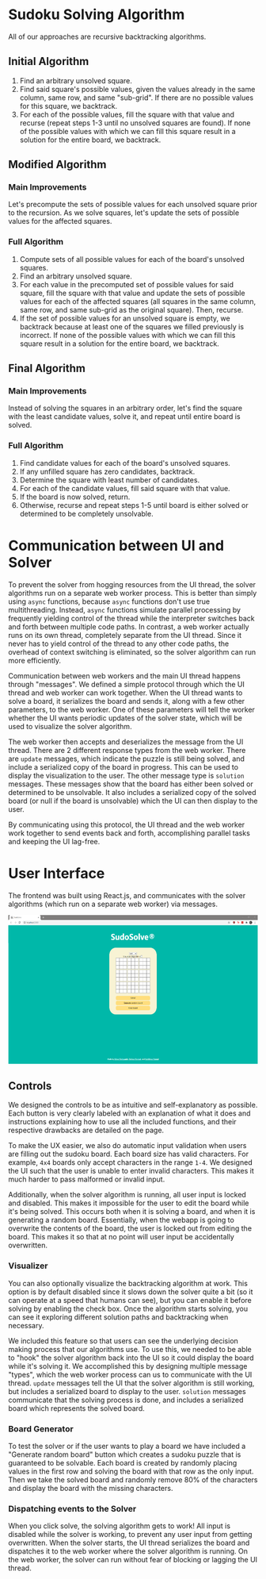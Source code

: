 # Sudoku Solving Algorithm
All of our approaches are recursive backtracking algorithms.

## Initial Algorithm
1. Find an arbitrary unsolved square. 
2. Find said square's possible values, given the values already in the same column, same row, and same "sub-grid". If there are no possible values for this square, we backtrack.
3. For each of the possible values, fill the square with that value and recurse (repeat steps 1-3 until no unsolved squares are found). If none of the possible values with which we can fill this square result in a solution for the entire board, we backtrack.

## Modified Algorithm
### Main Improvements
Let's precompute the sets of possible values for each unsolved square prior to
the recursion. As we solve squares, let's update the sets of possible values
for the affected squares.

### Full Algorithm
1. Compute sets of all possible values for each of the board's unsolved
   squares. 
2. Find an arbitrary unsolved square.
3. For each value in the precomputed set of possible values for said square,
   fill the square with that value and update the sets of possible values for each of the affected squares (all squares in the same column, same row, and same sub-grid as the original square). Then, recurse. 
4. If the set of possible values for an unsolved square is empty, we backtrack
   because at least one of the squares we filled previously is incorrect. If none of the possible values with which we can fill this square result in a solution for the entire board, we backtrack.

## Final Algorithm
### Main Improvements
Instead of solving the squares in an arbitrary order, let's find the square
with the least candidate values, solve it, and repeat until entire board is
solved. 

### Full Algorithm
1. Find candidate values for each of the board's unsolved squares.
2. If any unfilled square has zero candidates, backtrack.
3. Determine the square with least number of candidates.
4. For each of the candidate values, fill said square with that value.
5. If the board is now solved, return.
6. Otherwise, recurse and repeat steps 1-5 until board is either solved or determined to be completely unsolvable.

# Communication between UI and Solver

To prevent the solver from hogging resources from the UI thread, the solver algorithms run on a separate web worker process. This is better than simply using `async` functions, because `async` functions don't use true multithreading. Instead, `async` functions simulate parallel processing by frequently yielding control of the thread while the interpreter switches back and forth between multiple code paths. In contrast, a web worker actually runs on its own thread, completely separate from the UI thread. Since it never has to yield control of the thread to any other code paths, the overhead of context switching is eliminated, so the solver algorithm can run more efficiently.

Communication between web workers and the main UI thread happens through "messages". We defined a simple protocol through which the UI thread and web worker can work together. When the UI thread wants to solve a board, it serializes the board and sends it, along with a few other parameters, to the web worker. One of these parameters will tell the worker whether the UI wants periodic updates of the solver state, which will be used to visualize the solver algorithm.

The web worker then accepts and deserializes the message from the UI thread. There are 2 different response types from the web worker. There are `update` messages, which indicate the puzzle is still being solved, and include a serialized copy of the board in progress. This can be used to display the visualization to the user. The other message type is `solution` messages. These messages show that the board has either been solved or determined to be unsolvable. It also includes a serialized copy of the solved board (or null if the board is unsolvable) which the UI can then display to the user.

By communicating using this protocol, the UI thread and the web worker work together to send events back and forth, accomplishing parallel tasks and keeping the UI lag-free.

# User Interface

The frontend was built using React.js, and communicates with the solver algorithms (which run on a separate web worker) via messages.

<img src="ui-screenshot.PNG" height="300px"/>

## Controls

We designed the controls to be as intuitive and self-explanatory as possible. Each button is very clearly labeled with an explanation of what it does and instructions explaining how to use all the included functions, and their respective drawbacks are detailed on the page.

To make the UX easier, we also do automatic input validation when users are filling out the sudoku board. Each board size has valid characters. For example, `4x4` boards only accept characters in the range `1-4`. We designed the UI such that the user is unable to enter invalid characters. This makes it much harder to pass malformed or invalid input.

Additionally, when the solver algorithm is running, all user input is locked and disabled. This makes it impossible for the user to edit the board while it's being solved. This occurs both when it is solving a board, and when it is generating a random board. Essentially, when the webapp is going to overwrite the contents of the board, the user is locked out from editing the board. This makes it so that at no point will user input be accidentally overwritten.

### Visualizer

You can also optionally visualize the backtracking algorithm at work. This option is by default disabled since it slows down the solver quite a bit (so it can operate at a speed that humans can see), but you can enable it before solving by enabling the check box. Once the algorithm starts solving, you can see it exploring different solution paths and backtracking when necessary.

We included this feature so that users can see the underlying decision making process that our algorithms use. To use this, we needed to be able to "hook" the solver algorithm back into the UI so it could display the board while it's solving it. We accomplished this by designing multiple message "types", which the web worker process can us to communicate with the UI thread. `update` messages tell the UI that the solver algorithm is still working, but includes a serialized board to display to the user. `solution` messages communicate that the solving process is done, and includes a serialized board which represents the solved board.
### Board Generator

To test the solver or if the user wants to play a board we have included a "Generate random board" button which creates a sudoku puzzle that is guaranteed to be solvable. Each board is created by randomly placing values in the first row and solving the board with that row as the only input. Then we take the solved board and randomly remove 80% of the characters and display the board with the missing characters.
### Dispatching events to the Solver

When you click solve, the solving algorithm gets to work! All input is disabled while the solver is working, to prevent any user input from getting overwritten. When the solver starts, the UI thread serializes the board and dispatches it to the web worker where the solver algorithm is running. On the web worker, the solver can run without fear of blocking or lagging the UI thread.
